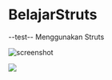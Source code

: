 # BelajarStruts
--test--
Menggunakan Struts <br>

![screenshot](https://user-images.githubusercontent.com/37141404/51965041-df370800-249a-11e9-9360-b2b77a3fc6a4.PNG)


![](readMeImage/screenshot2.PNG)
